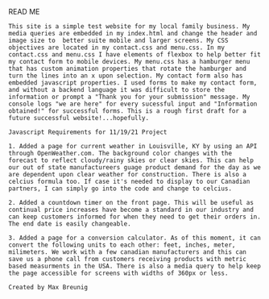 READ ME

    This site is a simple test website for my local family business. My media queries are embedded in my index.html and change the header and image size to  better suite mobile and larger screens. My CSS objectives are located in my contact.css and menu.css. In my contact.css and menu.css I have elements of flexbox to help better fit my contact form to mobile devices. My menu.css has a hamburger menu that has custom animation properties that rotate the hamburger and turn the lines into an x upon selection. My contact form also has embedded javascript properties. I used forms to make my contact form, and without a backend language it was difficult to store the information or prompt a "Thank you for your submission" message. My console logs "we are here" for every sucessful input and "Information obtained!" for successful forms. This is a rough first draft for a future successful website!...hopefully. 

    Javascript Requirements for 11/19/21 Project

    1. Added a page for current weather in Louisville, KY by using an API through OpenWeather.com. The background color changes with the forecast to reflect cloudy/rainy skies or clear skies. This can help our out of state manufactureers guage product demand for the day as we are dependent upon clear weather for construction. There is also a celcius formula too. If case it's needed to display to our Canadian partners, I can simply go into the code and change to celcius. 

    2. Added a countdown timer on the front page. This will be useful as continual price increases have become a standard in our industry and can keep customers informed for when they need to get their orders in. The end date is easily changeable. 

    3. Added a page for a conversion calculator. As of this moment, it can convert the following units to each other: feet, inches, meter, milimeters. We work with a few canadian manufacturers and this can save us a phone call from customers receiving products with metric based measurments in the USA. There is also a media query to help keep the page accessible for screens with widths of 360px or less. 

    Created by Max Breunig
